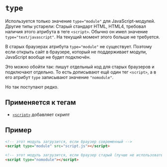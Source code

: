 # `type`

Используется только значение `type="module"` для JavaScript-модулей. Другие типы устарели: Старый стандарт HTML, HTML4, требовал наличия этого атрибута в теге `<script>`. Обычно он имел значение `type="text/javascript"`. На текущий момент этого больше не требуется.

В старых браузерах атрибута `type="module"` не существует. Поэтому если открыть сайт в браузере, который не поддерживает модули, JavaScript вообще не будет подключён.

Это можно обойти так: пишут отдельный код для старых браузеров и подключают отдельно. То есть дописывают ещё один тег `<script>`, а в его атрибут `type` записывают значение `"nomodule"`.

Но так поступают редко.

## Применяется к тегам

- [`<script>`](../Tags/script.md) добавляет скрипт

## Пример

```html
<!-- этот модуль загрузится, если браузер современный -->
<script type="module" src="script.js"></script>

<!-- этот модуль загрузится, если браузер старый (лучше не использовать) -->
<script type="nomodule"></script>
```
